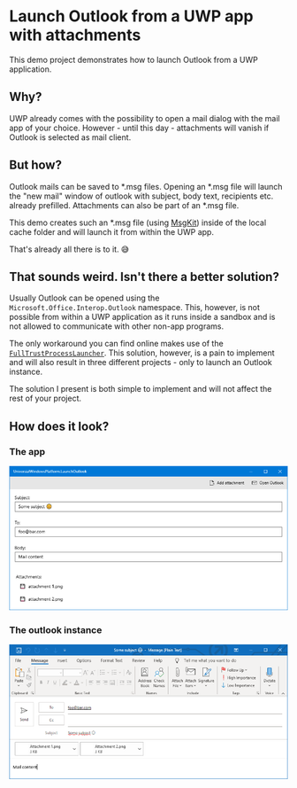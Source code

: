 # Launch Outlook from a UWP app with attachments

This demo project demonstrates how to launch Outlook from a UWP application.

## Why?
UWP already comes with the possibility to open a mail dialog with the mail app of your choice. However - until this day - attachments will vanish if Outlook is selected as mail client.

## But how?
Outlook mails can be saved to *.msg files. Opening an *.msg file will launch the "new mail" window of outlook with subject, body text, recipients etc. already prefilled. Attachments can also be part of an *.msg file.

This demo creates such an *.msg file (using [MsgKit](https://github.com/Sicos1977/MsgKit)) inside of the local cache folder and will launch it from within the UWP app.

That's already all there is to it. 😅

## That sounds weird. Isn't there a better solution?
Usually Outlook can be opened using the `Microsoft.Office.Interop.Outlook` namespace. This, however, is not possible from within a UWP application as it runs inside a sandbox and is not allowed to communicate with other non-app programs.

The only workaround you can find online makes use of the [`FullTrustProcessLauncher`](https://stefanwick.com/2017/05/26/uwp-calling-office-interop-apis/). This solution, however, is a pain to implement and will also result in three different projects - only to launch an Outlook instance.

The solution I present is both simple to implement and will not affect the rest of your project.

## How does it look?

### The app
![](Screenshots/App.png)

### The outlook instance
![](Screenshots/Outlook.png)